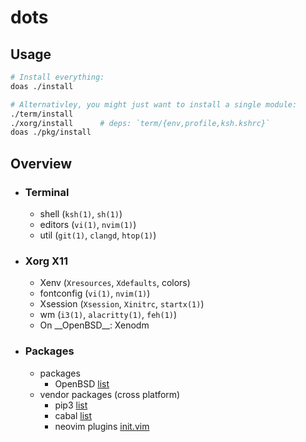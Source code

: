 # dots
## Usage
```sh
# Install everything:
doas ./install

# Alternativley, you might just want to install a single module:
./term/install
./xorg/install		# deps: `term/{env,profile,ksh.kshrc}`
doas ./pkg/install
```

## Overview
* ### Terminal
  * shell (`ksh(1)`, `sh(1)`)
  * editors (`vi(1)`, `nvim(1)`)
  * util (`git(1)`, `clangd`, `htop(1)`)
* ### Xorg X11
  * Xenv (`Xresources`, `Xdefaults`, colors)
  * fontconfig (`vi(1)`, `nvim(1)`)
  * Xsession (`Xsession`, `Xinitrc`, `startx(1)`)
  * wm (`i3(1)`, `alacritty(1)`, `feh(1)`)
  * On \_\_OpenBSD\_\_: Xenodm
* ### Packages
  * packages
    * OpenBSD [list](list)
  * vendor packages (cross platform)
    * pip3 [list](list)
    * cabal [list](list)
    * neovim plugins [init.vim](init.vim)


